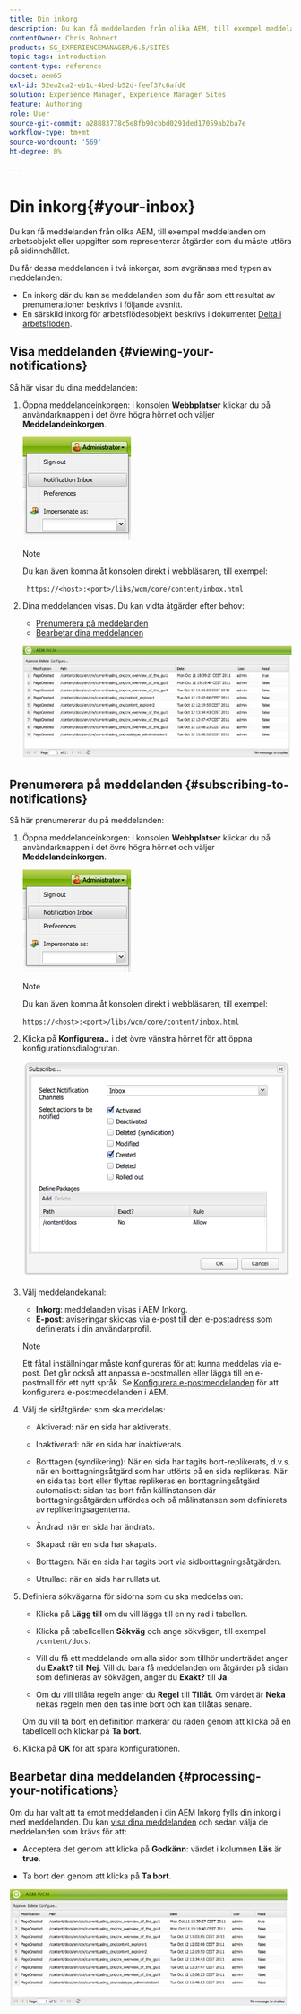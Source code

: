 ```yaml
---
title: Din inkorg
description: Du kan få meddelanden från olika AEM, till exempel meddelanden om arbetsobjekt eller uppgifter som representerar åtgärder som du måste utföra på sidinnehållet.
contentOwner: Chris Bohnert
products: SG_EXPERIENCEMANAGER/6.5/SITES
topic-tags: introduction
content-type: reference
docset: aem65
exl-id: 52ea2ca2-eb1c-4bed-b52d-feef37c6afd6
solution: Experience Manager, Experience Manager Sites
feature: Authoring
role: User
source-git-commit: a28883778c5e8fb90cbbd0291ded17059ab2ba7e
workflow-type: tm+mt
source-wordcount: '569'
ht-degree: 0%

---
```


# Din inkorg{#your-inbox}

Du kan få meddelanden från olika AEM, till exempel meddelanden om arbetsobjekt eller uppgifter som representerar åtgärder som du måste utföra på sidinnehållet.

Du får dessa meddelanden i två inkorgar, som avgränsas med typen av meddelanden:

* En inkorg där du kan se meddelanden som du får som ett resultat av prenumerationer beskrivs i följande avsnitt.
* En särskild inkorg för arbetsflödesobjekt beskrivs i dokumentet [Delta i arbetsflöden](/help/sites-classic-ui-authoring/classic-workflows-participating.md).

## Visa meddelanden {#viewing-your-notifications}

Så här visar du dina meddelanden:

1. Öppna meddelandeinkorgen: i konsolen **Webbplatser** klickar du på användarknappen i det övre högra hörnet och väljer **Meddelandeinkorgen**.

   ![screen_shot_2012-02-08at105226am](assets/screen_shot_2012-02-08at105226am.png)

   >[!NOTE]
   >
   >Du kan även komma åt konsolen direkt i webbläsaren, till exempel:
   >
   >
   >` https://<host>:<port>/libs/wcm/core/content/inbox.html`

1. Dina meddelanden visas. Du kan vidta åtgärder efter behov:

   * [Prenumerera på meddelanden](#subscribing-to-notifications)
   * [Bearbetar dina meddelanden](#processing-your-notifications)

   ![chlimage_1-4](assets/chlimage_1-4.jpeg)

## Prenumerera på meddelanden {#subscribing-to-notifications}

Så här prenumererar du på meddelanden:

1. Öppna meddelandeinkorgen: i konsolen **Webbplatser** klickar du på användarknappen i det övre högra hörnet och väljer **Meddelandeinkorgen**.

   ![screen_shot_2012-02-08at105226am-1](assets/screen_shot_2012-02-08at105226am-1.png)

   >[!NOTE]
   >
   >Du kan även komma åt konsolen direkt i webbläsaren, till exempel:
   >
   >
   >`https://<host>:<port>/libs/wcm/core/content/inbox.html`

1. Klicka på **Konfigurera..** i det övre vänstra hörnet för att öppna konfigurationsdialogrutan.

   ![screen_shot_2012-02-08at11056am](assets/screen_shot_2012-02-08at111056am.png)

1. Välj meddelandekanal:

   * **Inkorg**: meddelanden visas i AEM Inkorg.
   * **E-post**: aviseringar skickas via e-post till den e-postadress som definierats i din användarprofil.

   >[!NOTE]
   >
   >Ett fåtal inställningar måste konfigureras för att kunna meddelas via e-post. Det går också att anpassa e-postmallen eller lägga till en e-postmall för ett nytt språk. Se [Konfigurera e-postmeddelanden](/help/sites-administering/notification.md#configuringemailnotification) för att konfigurera e-postmeddelanden i AEM.

1. Välj de sidåtgärder som ska meddelas:

   * Aktiverad: när en sida har aktiverats.
   * Inaktiverad: när en sida har inaktiverats.
   * Borttagen (syndikering): När en sida har tagits bort-replikerats, d.v.s. när en borttagningsåtgärd som har utförts på en sida replikeras.
När en sida tas bort eller flyttas replikeras en borttagningsåtgärd automatiskt: sidan tas bort från källinstansen där borttagningsåtgärden utfördes och på målinstansen som definierats av replikeringsagenterna.

   * Ändrad: när en sida har ändrats.
   * Skapad: när en sida har skapats.
   * Borttagen: När en sida har tagits bort via sidborttagningsåtgärden.
   * Utrullad: när en sida har rullats ut.

1. Definiera sökvägarna för sidorna som du ska meddelas om:

   * Klicka på **Lägg till** om du vill lägga till en ny rad i tabellen.
   * Klicka på tabellcellen **Sökväg** och ange sökvägen, till exempel `/content/docs`.

   * Vill du få ett meddelande om alla sidor som tillhör underträdet anger du **Exakt?** till **Nej**.
Vill du bara få meddelanden om åtgärder på sidan som definieras av sökvägen, anger du **Exakt?** till **Ja**.

   * Om du vill tillåta regeln anger du **Regel** till **Tillåt**. Om värdet är **Neka** nekas regeln men den tas inte bort och kan tillåtas senare.

   Om du vill ta bort en definition markerar du raden genom att klicka på en tabellcell och klickar på **Ta bort**.

1. Klicka på **OK** för att spara konfigurationen.

## Bearbetar dina meddelanden {#processing-your-notifications}

Om du har valt att ta emot meddelanden i din AEM Inkorg fylls din inkorg i med meddelanden. Du kan [visa dina meddelanden](#viewing-your-notifications) och sedan välja de meddelanden som krävs för att:

* Acceptera det genom att klicka på **Godkänn**: värdet i kolumnen **Läs** är **true**.

* Ta bort den genom att klicka på **Ta bort**.

![chlimage_1-5](assets/chlimage_1-5.jpeg)
